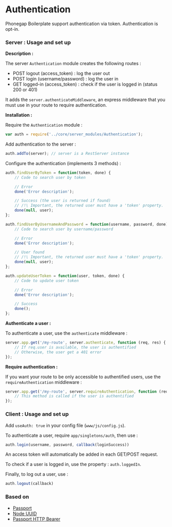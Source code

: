 # Authentication

Phonegap Boilerplate support authentication via token. Authentication is opt-in.

### Server : Usage and set up

__Description :__

The server `Authentication` module creates the following routes :

- POST logout (access_token) : log the user out
- POST login (username/password) : log the user in
- GET logged-in (access_token) : check if the user is logged in (status 200 or 401)

It adds the `server.authenticateMiddleware`, an express middleware that you must use in your route to require authentication.

__Installation :__

Require the `Authentication` module :

```js
var auth = require('../core/server_modules/Authentication');
```

Add authentication to the server :

```js
auth.addTo(server); // server is a RestServer instance
```

Configure the authentication (implements 3 methods) :

```js
auth.findUserByToken = function(token, done) {
    // Code to search user by token

    // Error
    done('Error description');

    // Success (the user is returned if found)
    // /!\ Important, the returned user must have a 'token' property.
    done(null, user);
};
```

```js
auth.findUserByUsernameAndPassword = function(username, password, done) {
    // Code to search user by username/password

    // Error
    done('Error description');

    // User found
    // /!\ Important, the returned user must have a 'token' property.
    done(null, user);
};
```

```js
auth.updateUserToken = function(user, token, done) {
    // Code to update user token

    // Error
    done('Error description');

    // Success
    done();
};
```

__Authenticate a user :__

To authenticate a user, use the `authenticate` middleware :

```js
server.app.get('/my-route', server.authenticate, function (req, res) {
    // If req.user is available, the user is authentified
    // Otherwise, the user get a 401 error
});
```

__Require authentication :__

If you want your route to be only accessible to authentified users, use the `requireAuthentication` middleware :

```js
server.app.get('/my-route', server.requireAuthentication, function (req, res) {
    // This method is called if the user is authentified
});
```


### Client : Usage and set up

Add `useAuth: true` in your config file (`www/js/config.js`).

To authenticate a user, require `app/singletons/auth`, then use :

```js
auth.login(username, password, callback(loginSuccess))
```

An access token will automatically be added in each GET/POST request.

To check if a user is logged in, use the property : `auth.loggedIn`.

Finally, to log out a user, use :

```js
auth.logout(callback)
```

### Based on

- [Passport](http://passportjs.org/)
- [Node UUID](https://github.com/broofa/node-uuid)
- [Passport HTTP Bearer](https://github.com/jaredhanson/passport-http-bearer)
